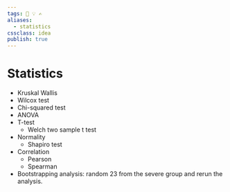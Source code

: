 ```yaml
---
tags: 💨 💡 ✍️
aliases:
  - statistics
cssclass: idea
publish: true
---
```


# Statistics
 - Kruskal Wallis
 - Wilcox test
 - Chi-squared test
 - ANOVA
 - T-test
   - Welch two sample t test
 - Normality
   - Shapiro test
 - Correlation
   - Pearson
   - Spearman
 - Bootstrapping analysis: random 23 from the severe group and rerun the analysis.